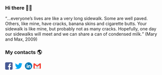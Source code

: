 ### Hi there 👋🏻

<!--
**otirbnaej/otirbnaej** is a ✨ _special_ ✨ repository because its `README.md` (this file) appears on your GitHub profile.

Here are some ideas to get you started:

- 🔭 I’m currently working on ...
- 🌱 I’m currently learning ...
- 👯 I’m looking to collaborate on ...
- 🤔 I’m looking for help with ...
- 💬 Ask me about ...
- 📫 How to reach me: ...
- 😄 Pronouns: ...
- ⚡ Fun fact: ...
-->

<q>...everyone’s lives are like a very long sidewalk. Some are well paved. Others, like mine, have cracks, banana skins and cigarette butts. Your sidewalk is like mine, but probably not as many cracks. Hopefully, one day our sidewalks will meet and we can share a can of condensed milk.</q> (Mary and Max, 2009)


### My contacts 🌎

[![Facebook](https://github.com/otirbnaej/otirbnaej/blob/otirbnaej-teste1/facebook.png)](https://www.facebook.com/otirbnaej/)&nbsp;&nbsp;[![Twitter](https://github.com/otirbnaej/otirbnaej/blob/otirbnaej-teste1/twitter.png)](https://twitter.com/otirbnaej)&nbsp;&nbsp;[![LinkedIn](https://github.com/otirbnaej/otirbnaej/blob/otirbnaej-teste1/linkedin.png)](https://www.linkedin.com/in/otirbnaej)&nbsp;[![E-Mail](https://github.com/otirbnaej/otirbnaej/blob/otirbnaej-teste1/email.png)](mailto:otirbnaej@hotmail.com)&nbsp;&nbsp;
